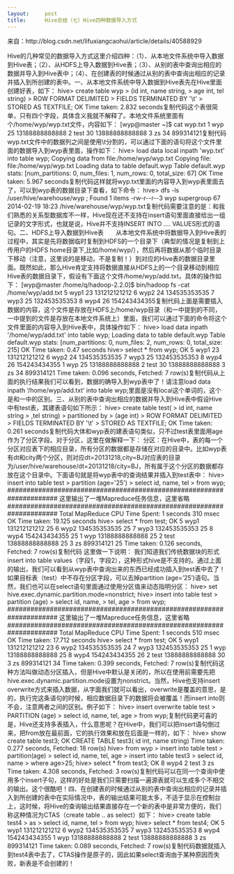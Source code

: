 ```yaml
---
layout:     post
title:      Hive总结（七）Hive四种数据导入方式
---
```

<div id="article_content" class="article_content clearfix csdn-tracking-statistics" data-pid="blog" data-mod="popu_307" data-dsm="post">
								            <link rel="stylesheet" href="https://csdnimg.cn/release/phoenix/template/css/ck_htmledit_views-f76675cdea.css">
						<div class="htmledit_views" id="content_views">
                
<p>来自：http://blog.csdn.net/lifuxiangcaohui/article/details/40588929<br></p>
<p>Hive的几种常见的数据导入方式这里介绍四种：（1）、从本地文件系统中导入数据到Hive表；（2）、从HDFS上导入数据到Hive表；（3）、从别的表中查询出相应的数据并导入到Hive表中；（4）、在创建表的时候通过从别的表中查询出相应的记录并插入到所创建的表中。一、从本地文件系统中导入数据到Hive表先在Hive里面创建好表，如下： hive&gt; create table wyp &gt; (id int, name string, &gt; age int, tel string) &gt; ROW FORMAT DELIMITED
 &gt; FIELDS TERMINATED BY '\t' &gt; STORED AS TEXTFILE; OK Time taken: 2.832 seconds复制代码这个表很简单，只有四个字段，具体含义我就不解释了。本地文件系统里面有个/home/wyp/wyp.txt文件，内容如下： [wyp@master ~]$ cat wyp.txt 1 wyp 25 13188888888888 2 test 30 13888888888888 3 zs 34 899314121复制代码wyp.txt文件中的数据列之间是使用\t分割的，可以通过下面的语句将这个文件里面的数据导入到wyp表里面，操作如下：
 hive&gt; load data local inpath 'wyp.txt' into table wyp; Copying data from file:/home/wyp/wyp.txt Copying file: file:/home/wyp/wyp.txt Loading data to table default.wyp Table default.wyp stats: [num_partitions: 0, num_files: 1, num_rows: 0, total_size: 67] OK
 Time taken: 5.967 seconds复制代码这样就将wyp.txt里面的内容导入到wyp表里面去了，可以到wyp表的数据目录下查看，如下命令： hive&gt; dfs -ls /user/hive/warehouse/wyp ; Found 1 items -rw-r--r--3 wyp supergroup 67 2014-02-19 18:23 /hive/warehouse/wyp/wyp.txt复制代码需要注意的是：和我们熟悉的关系型数据库不一样，Hive现在还不支持在insert语句里面直接给出一组记录的文字形式，也就是说，Hive并不支持INSERT
 INTO …. VALUES形式的语句。二、HDFS上导入数据到Hive表　　从本地文件系统中将数据导入到Hive表的过程中，其实是先将数据临时复制到HDFS的一个目录下（典型的情况是复制到上传用户的HDFS home目录下,比如/home/wyp/），然后再将数据从那个临时目录下移动（注意，这里说的是移动，不是复制！）到对应的Hive表的数据目录里面。既然如此，那么Hive肯定支持将数据直接从HDFS上的一个目录移动到相应Hive表的数据目录下，假设有下面这个文件/home/wyp/add.txt，具体的操作如下：
 [wyp@master /home/q/hadoop-2.2.0]$ bin/hadoop fs -cat /home/wyp/add.txt 5 wyp1 23 131212121212 6 wyp2 24 134535353535 7 wyp3 25 132453535353 8 wyp4 26 154243434355复制代码上面是需要插入数据的内容，这个文件是存放在HDFS上/home/wyp目录（和一中提到的不同，一中提到的文件是存放在本地文件系统上）里面，我们可以通过下面的命令将这个文件里面的内容导入到Hive表中，具体操作如下：
 hive&gt; load data inpath '/home/wyp/add.txt' into table wyp; Loading data to table default.wyp Table default.wyp stats: [num_partitions: 0, num_files: 2, num_rows: 0, total_size: 215] OK Time taken: 0.47 seconds hive&gt; select * from wyp; OK 5 wyp1 23 131212121212
 6 wyp2 24 134535353535 7 wyp3 25 132453535353 8 wyp4 26 154243434355 1 wyp 25 13188888888888 2 test 30 13888888888888 3 zs 34 899314121 Time taken: 0.096 seconds, Fetched: 7 row(s)复制代码从上面的执行结果我们可以看到，数据的确导入到wyp表中了！请注意load data inpath ‘/home/wyp/add.txt’ into
 table wyp;里面是没有local这个单词的，这个是和一中的区别。三、从别的表中查询出相应的数据并导入到Hive表中假设Hive中有test表，其建表语句如下所示： hive&gt; create table test( &gt; id int, name string &gt; ,tel string) &gt; partitioned by &gt; (age int) &gt; ROW FORMAT DELIMITED &gt; FIELDS TERMINATED BY '\t' &gt; STORED AS TEXTFILE; OK Time
 taken: 0.261 seconds复制代码大体和wyp表的建表语句类似，只不过test表里面用age作为了分区字段。对于分区，这里在做解释一下： 分区：在Hive中，表的每一个分区对应表下的相应目录，所有分区的数据都是存储在对应的目录中。比如wyp表有dt和city两个分区，则对应dt=20131218,city=BJ对应表的目录为/user/hive/warehouse/dt=20131218/city=BJ，所有属于这个分区的数据都存放在这个目录中。下面语句就是将wyp表中的查询结果并插入到test表中：
 hive&gt; insert into table test &gt; partition (age='25') &gt; select id, name, tel &gt; from wyp; ##################################################################### 这里输出了一堆Mapreduce任务信息，这里省略 ##################################################################### Total
 MapReduce CPU Time Spent: 1 seconds 310 msec OK Time taken: 19.125 seconds hive&gt; select * from test; OK 5 wyp1 131212121212 25 6 wyp2 134535353535 25 7 wyp3 132453535353 25 8 wyp4 154243434355 25 1 wyp 13188888888888 25 2 test 13888888888888 25 3 zs 899314121
 25 Time taken: 0.126 seconds, Fetched: 7 row(s)复制代码 这里做一下说明： 我们知道我们传统数据块的形式insert into table values（字段1，字段2），这种形式hive是不支持的。通过上面的输出，我们可以看到从wyp表中查询出来的东西已经成功插入到test表中去了！如果目标表（test）中不存在分区字段，可以去掉partition (age=’25′)语句。当然，我们也可以在select语句里面通过使用分区值来动态指明分区： hive&gt; set
 hive.exec.dynamic.partition.mode=nonstrict; hive&gt; insert into table test &gt; partition (age) &gt; select id, name, &gt; tel, age &gt; from wyp; ##################################################################### 这里输出了一堆Mapreduce任务信息，这里省略 #####################################################################
 Total MapReduce CPU Time Spent: 1 seconds 510 msec OK Time taken: 17.712 seconds hive&gt; select * from test; OK 5 wyp1 131212121212 23 6 wyp2 134535353535 24 7 wyp3 132453535353 25 1 wyp 13188888888888 25 8 wyp4 154243434355 26 2 test 13888888888888 30 3 zs
 899314121 34 Time taken: 0.399 seconds, Fetched: 7 row(s)复制代码这种方法叫做动态分区插入，但是Hive中默认是关闭的，所以在使用前需要先把hive.exec.dynamic.partition.mode设置为nonstrict。当然，Hive也支持insert overwrite方式来插入数据，从字面我们就可以看出，overwrite是覆盖的意思，是的，执行完这条语句的时候，相应数据目录下的数据将会被覆盖！而insert into则不会，注意两者之间的区别。例子如下：
 hive&gt; insert overwrite table test &gt; PARTITION (age) &gt; select id, name, tel, age &gt; from wyp;复制代码更可喜的是，Hive还支持多表插入，什么意思呢？在Hive中，我们可以把insert语句倒过来，把from放在最前面，它的执行效果和放在后面是一样的，如下： hive&gt; show create table test3; OK CREATE TABLE test3( id int, name string) Time taken:
 0.277 seconds, Fetched: 18 row(s) hive&gt; from wyp &gt; insert into table test &gt; partition(age) &gt; select id, name, tel, age &gt; insert into table test3 &gt; select id, name &gt; where age&gt;25; hive&gt; select * from test3; OK 8 wyp4 2 test 3 zs Time taken: 4.308 seconds, Fetched:
 3 row(s)复制代码可以在同一个查询中使用多个insert子句，这样的好处是我们只需要扫描一遍源表就可以生成多个不相交的输出。这个很酷吧！四、在创建表的时候通过从别的表中查询出相应的记录并插入到所创建的表中在实际情况中，表的输出结果可能太多，不适于显示在控制台上，这时候，将Hive的查询输出结果直接存在一个新的表中是非常方便的，我们称这种情况为CTAS（create table .. as select）如下： hive&gt; create table test4 &gt; as &gt; select id, name,
 tel &gt; from wyp; hive&gt; select * from test4; OK 5 wyp1 131212121212 6 wyp2 134535353535 7 wyp3 132453535353 8 wyp4 154243434355 1 wyp 13188888888888 2 test 13888888888888 3 zs 899314121 Time taken: 0.089 seconds, Fetched: 7 row(s)复制代码数据就插入到test4表中去了，CTAS操作是原子的，因此如果select查询由于某种原因而失败，新表是不会创建的！</p>
            </div>
                </div>